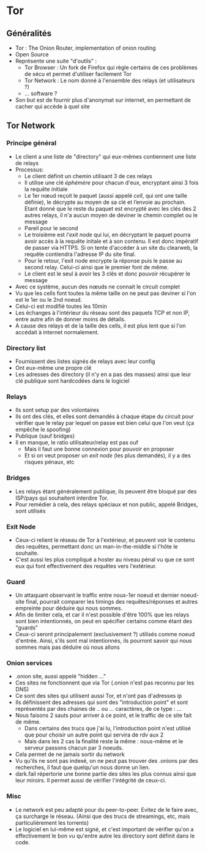 # Tor

## Généralités

* Tor : The Onion Router, implementation of onion routing
* Open Source
* Représente une suite "d'outils" :
  * Tor Browser : Un fork de Firefox qui règle certains de ces problèmes de sécu et permet d'utiliser facilement Tor
  * Tor Network : Le nom donné à l'ensemble des relays \(et utilisateurs ?\)
  * ... software ?
* Son but est de fournir plus d'anonymat sur internet, en permettant de cacher qui accède à quel site 

## Tor Network

### Principe général

* Le client a une liste de "directory" qui eux-mêmes contiennent une liste de relays
* Processus:
  * Le client définit un chemin utilisant 3 de ces relays
  * Il utilise une clé _éphémère_ pour chacun d'eux, encryptant ainsi 3 fois la requête initiale
  * Le 1er nœud reçoit le paquet \(aussi appelé _cell_, qui ont une taille définie\), le décrypte au moyen de sa clé et l’envoie au prochain. Etant donné que le reste du paquet est encrypté avec les clés des 2 autres relays, il n'a aucun moyen de deviner le chemin complet ou le message
  * Pareil pour le second
  * Le troisième est _l'exit node_ qui lui, en décryptant le paquet pourra avoir accès à la requête initale et à son contenu. Il est donc impératif de passer via HTTPS. Si on tente d'accéder à un site du clearweb, la requête contiendra l'adresse IP du site final.
  * Pour le retour, l'exit node encrypte la réponse puis le passe au second relay. Celui-ci ainsi que le premier font de même.
  * Le client est le seul à avoir les 3 clés et donc pouvoir récupérer le message
* Avec ce système, aucun des nœuds ne connait le circuit complet
* Vu que les cells font toutes la même taille on ne peut pas deviner si l'on est le 1er ou le 2nd noeud.
* Celui-ci est modifié toutes les 10min
* Les échanges à l'intérieur du réseau sont des paquets TCP et non IP, entre autre afin de donner moins de détails.
* A cause des relays et de la taille des cells, il est plus lent que si l'on accédait à internet normalement.

### Directory list

* Fournissent des listes signés de relays avec leur config
* Ont eux-même une propre clé
* Les adresses des directory \(il n'y en a pas des masses\) ainsi que leur clé publique sont hardcodées dans le logiciel

### Relays

* Ils sont setup par des volontaires
* Ils ont des clés, et elles sont demandés à chaque étape du circuit pour vérifier que le relay par lequel on passe est bien celui que l'on veut \(ça empêche le spoofing\)
* Publique \(sauf bridges\)
* Il en manque, le ratio utilisateur/relay est pas ouf
  * Mais il faut une bonne connexion pour pouvoir en proposer
  * Et si on veut proposer un _exit node_ \(les plus demandés\), il y a des risques pénaux, etc

### Bridges

* Les relays étant généralement publique, ils peuvent être bloqué par des ISP/pays qui souhaitent interdire Tor.
* Pour remédier à cela, des relays spéciaux et non public, appelé Bridges, sont utilisés

### Exit Node

* Ceux-ci relient le réseau de Tor à l'extérieur, et peuvent voir le contenu des requêtes, permettant donc un man-in-the-middle si l'hôte le souhaite.
* C'est aussi les plus compliqué a hoster au niveau pénal vu que ce sont eux qui font effectivement des requêtes vers l'extérieur.

### Guard

* Un attaquant observant le traffic entre nous-1er noeud et dernier noeud-site final, pourrait comparer les timings des requêtes/réponses et autres empreinte pour déduire qui nous sommes.
* Afin de limiter cela, et car il n'est possible d'être 100% que les relays sont bien intentionnés, on peut en spécifier certains comme étant des "guards"
* Ceux-ci seront principalement \(exclusivement ?\) utilisés comme noeud d'entrée. Ainsi, s'ils sont mal intentionnés, ils pourront savoir qui nous sommes mais pas déduire où nous allons

### Onion services

* .onion site, aussi appelé "hidden ..."
* Ces sites ne fonctionnent que via Tor \(.onion n'est pas reconnu par les DNS\)
* Ce sont des sites qui utilisent aussi Tor, et n'ont pas d'adresses ip
* Ils définissent des adresses qui sont des "introduction point" et sont représentés par des chaines de .. ou ... caractères, de ce type : ...
* Nous faisons 2 sauts pour arriver à ce point, et le traffic de ce site fait de même.
  * Dans certains des trucs que j'ai lu, l'introduction point n'est utilisé que pour choisir un autre point qui servira de rdv aux 2
  * Mais dans les 2 cas la finalité reste la même : nous-même et le serveur passons chacun par 3 noeuds.
* Cela permet de ne jamais sortir du network
* Vu qu'ils ne sont pas indexé, on ne peut pas trouver des .onions par des recherches, il faut que quelqu'un nous donne un lien.
* dark.fail répertorie une bonne partie des sites les plus connus ainsi que leur miroirs. Il permet aussi de vérifier l'intégrité de ceux-ci.

### Misc

* Le network est peu adapté pour du peer-to-peer. Evitez de le faire avec, ça surcharge le réseau. \(Ainsi que des trucs de streamings, etc, mais particulièrement les torrents\)
* Le logiciel en lui-même est signé, et c'est important de vérifier qu'on a effectivement le bon vu qu'entre autre les directory sont définit dans le code.

